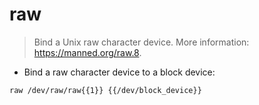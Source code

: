 # raw

> Bind a Unix raw character device.
> More information: <https://manned.org/raw.8>.

- Bind a raw character device to a block device:

`raw /dev/raw/raw{{1}} {{/dev/block_device}}`
